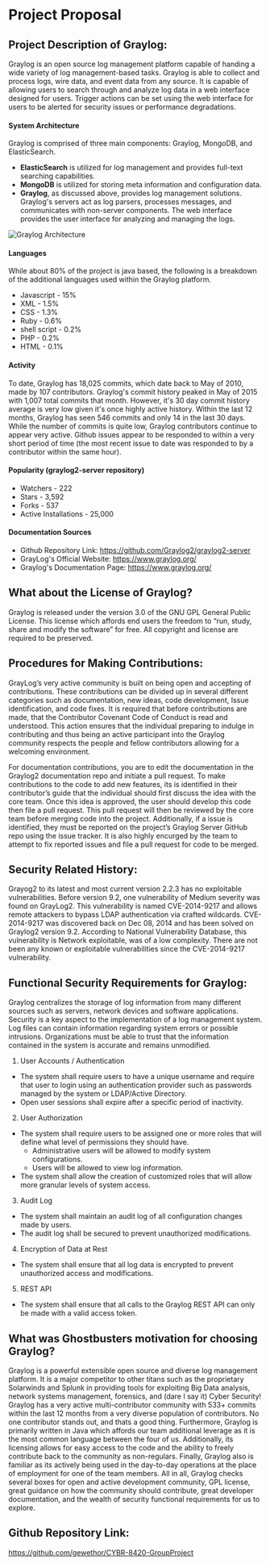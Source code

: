 # Project Proposal

## Project Description of Graylog:
  Graylog is an open source log management platform capable of handing a wide variety of log management-based tasks. Graylog is able to collect and process logs, wire data, and event data from any source. It is capable of allowing users to search through and analyze log data in a web interface designed for users. Trigger actions can be set using the web interface for users to be alerted for security issues or performance degradations. 
  
#### System Architecture
  Graylog is comprised of three main components: Graylog, MongoDB, and ElasticSearch.
  * **ElasticSearch** is utilized for log management and provides full-text searching capabilities.
  * **MongoDB** is utilized for storing meta information and configuration data.
  * **Graylog**, as discussed above, provides log management solutions. Graylog's servers act as log parsers, processes messages, and communicates with non-server components. The web interface provides the user interface for analyzing and managing the logs.
  
  ![Graylog Architecture](http://docs.graylog.org/en/2.3/_images/architec_small_setup.png)
 
#### Languages 
 While about 80% of the project is java based, the following is a breakdown of the additional languages used within the Graylog platform.
  
  * Javascript - 15%
  * XML - 1.5%
  * CSS - 1.3%
  * Ruby - 0.6%
  * shell script - 0.2%
  * PHP - 0.2%
  * HTML - 0.1%
  
#### Activity 
 To date, Graylog has 18,025 commits, which date back to May of 2010, made by 107 contributors. Graylog's commit history peaked in May of 2015 with 1,007 total commits that month. However, it's 30 day commit history average is very low given it's once highly active history. Within the last 12 months, Graylog has seen 546 commits and only 14 in the last 30 days. While the number of commits is quite low, Graylog contributors continue to appear very active. Github issues appear to be responded to within a very short period of time (the most recent issue to date was responded to by a contributor within the same hour).
 
#### Popularity (graylog2-server repository)
 * Watchers - 222
 * Stars - 3,592
 * Forks - 537
 * Active Installations - 25,000
 
#### Documentation Sources
 * Github Repository Link: https://github.com/Graylog2/graylog2-server 
 * GrayLog's Official Website: https://www.graylog.org/
 * Graylog's Documentation Page: https://www.graylog.org/
 
## What about the License of Graylog?

  Graylog is released under the version 3.0 of the GNU GPL General Public License. This license which affords end users the freedom to “run, study, share and modify the software” for free. All copyright and license are required to be preserved.

## Procedures for Making Contributions:

  GrayLog’s very active community is built on being open and accepting of contributions. These contributions can be divided up in several different categories such as documentation, new ideas, code development, Issue identification, and code fixes. It is required that before contributions are made, that the Contributor Covenant Code of Conduct is read and understood. This action ensures that the individual preparing to indulge in contributing and thus being an active participant into the Graylog community respects the people and fellow contributors allowing for a welcoming environment. 
  
  For documentation contributions, you are to edit the documentation in the Graylog2 documentation repo and initiate a pull request. To make contributions to the code to add new features, its is identified in their contributor’s guide that the individual should first discuss the idea with the core team. Once this idea is approved, the user should develop this code then file a pull request. This pull request will then be reviewed by the core team before merging code into the project. Additionally, if a issue is identified, they must be reported on the project’s Graylog Server GitHub repo using the issue tracker. It is also highly encurged by the team to attempt to fix reported issues and file a pull request for code to be merged.

## Security Related History:
  Grayog2 to its latest and most current version 2.2.3 has no exploitable vulnerabilities.
Before version 9.2, one vulnerability of Medium severity was found on GrayLog2. This vulnerability is named CVE-2014-9217 and allows remote attackers to bypass LDAP authentication via crafted wildcards. CVE-2014-9217 was discovered back on Dec 08, 2014 and has been solved on Graylog2 version 9.2. According to National Vulnerability Database, this vulnerability is Network exploitable, was of a low complexity.
There are not been any known or exploitable vulnerabilities since the CVE-2014-9217 vulnerability.

## Functional Security Requirements for Graylog:

Graylog centralizes the storage of log information from many different sources such as servers, network devices and software applications.  Security is a key aspect to the implementation of a log management system.  Log files can contain information regarding system errors or possible intrusions.  Organizations must be able to trust that the information contained in the system is accurate and remains unmodified.

1. User Accounts / Authentication
* The system shall require users to have a unique username and require that user to login using an authentication provider such as passwords managed by the system or LDAP/Active Directory. 
* Open user sessions shall expire after a specific period of inactivity.
2. User Authorization
* The system shall require users to be assigned one or more roles that will define what level of permissions they should have.
  * Administrative users will be allowed to modify system configurations.
  * Users will be allowed to view log information.
* The system shall allow the creation of customized roles that will allow more granular levels of system access.
3. Audit Log
* The system shall maintain an audit log of all configuration changes made by users.
* The audit log shall be secured to prevent unauthorized modifications.
4. Encryption of Data at Rest
* The system shall ensure that all log data is encrypted to prevent unauthorized access and modifications.
5. REST API
* The system shall ensure that all calls to the Graylog REST API can only be made with a valid access token. 


## What was Ghostbusters motivation for choosing Graylog?

Graylog is a powerful extensible open source and diverse log management platform. It is a major competitor to other titans such as the proprietary Solarwinds and Splunk in providing tools for exploiting Big Data analysis, network systems management, forensics, and (dare I say it) Cyber Security! Graylog has a very active multi-contributor community with 533+ commits within the last 12 months from a very diverse population of contributors. No one contributor stands out, and thats a good thing. Furthermore, Graylog is primarily written in Java which affords our team additional leverage as it is the most common language between the four of us. Additionally, its licensing allows for easy access to the code and the ability to freely contribute back to the community as non-regulars. Finally, Graylog also is familiar as its actively being used in the day-to-day operations at the place of employment for one of the team members. All in all, Graylog checks several boxes for open and active development community, GPL license, great guidance on how the community should contribute, great developer documentation, and the wealth of security functional requirements for us to explore.

## Github Repository Link:
https://github.com/gewethor/CYBR-8420-GroupProject




